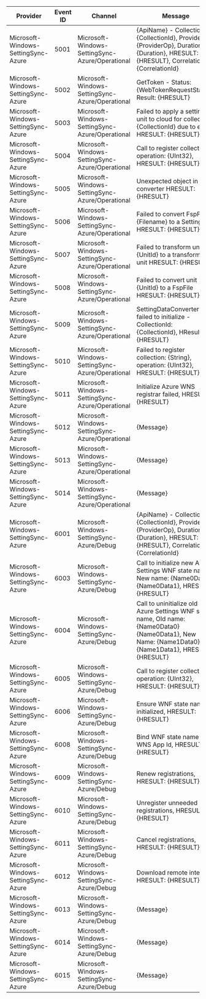 Provider                             |  Event ID  |  Channel                                          |  Message
-------------------------------------|------------|---------------------------------------------------|------------------------------------------------------------------------------------------------------------------------------------------------------
Microsoft-Windows-SettingSync-Azure  |  5001      |  Microsoft-Windows-SettingSync-Azure/Operational  |  {ApiName} - Collection: {CollectionId}, ProviderOp: {ProviderOp}, Duration: {Duration}, HRESULT: {HRESULT}, CorrelationId: {CorrelationId}
Microsoft-Windows-SettingSync-Azure  |  5002      |  Microsoft-Windows-SettingSync-Azure/Operational  |  GetToken - Status: {WebTokenRequestStatus}, Result: {HRESULT}
Microsoft-Windows-SettingSync-Azure  |  5003      |  Microsoft-Windows-SettingSync-Azure/Operational  |  Failed to apply a setting unit to cloud for collection: {CollectionId} due to error HRESULT: {HRESULT}
Microsoft-Windows-SettingSync-Azure  |  5004      |  Microsoft-Windows-SettingSync-Azure/Operational  |  Call to register collections, operation: {UInt32}, HRESULT: {HRESULT}
Microsoft-Windows-SettingSync-Azure  |  5005      |  Microsoft-Windows-SettingSync-Azure/Operational  |  Unexpected object in data converter HRESULT: {HRESULT}
Microsoft-Windows-SettingSync-Azure  |  5006      |  Microsoft-Windows-SettingSync-Azure/Operational  |  Failed to convert FspFile {Filename} to a SettingUnit HRESULT: {HRESULT}
Microsoft-Windows-SettingSync-Azure  |  5007      |  Microsoft-Windows-SettingSync-Azure/Operational  |  Failed to transform unit {UnitId} to a transformed unit HRESULT: {HRESULT}
Microsoft-Windows-SettingSync-Azure  |  5008      |  Microsoft-Windows-SettingSync-Azure/Operational  |  Failed to convert unit {UnitId} to a FspFile HRESULT: {HRESULT}
Microsoft-Windows-SettingSync-Azure  |  5009      |  Microsoft-Windows-SettingSync-Azure/Operational  |  SettingDataConverter failed to initialize - CollectionId: {CollectionId}, HResult: {HRESULT}
Microsoft-Windows-SettingSync-Azure  |  5010      |  Microsoft-Windows-SettingSync-Azure/Operational  |  Failed to register collection: {String}, operation: {UInt32}, HRESULT: {HRESULT}
Microsoft-Windows-SettingSync-Azure  |  5011      |  Microsoft-Windows-SettingSync-Azure/Operational  |  Initialize Azure WNS registrar failed, HRESULT: {HRESULT}
Microsoft-Windows-SettingSync-Azure  |  5012      |  Microsoft-Windows-SettingSync-Azure/Operational  |  {Message}
Microsoft-Windows-SettingSync-Azure  |  5013      |  Microsoft-Windows-SettingSync-Azure/Operational  |  {Message}
Microsoft-Windows-SettingSync-Azure  |  5014      |  Microsoft-Windows-SettingSync-Azure/Operational  |  {Message}
Microsoft-Windows-SettingSync-Azure  |  6001      |  Microsoft-Windows-SettingSync-Azure/Debug        |  {ApiName} - Collection: {CollectionId}, ProviderOp: {ProviderOp}, Duration: {Duration}, HRESULT: {HRESULT}, CorrelationId: {CorrelationId}
Microsoft-Windows-SettingSync-Azure  |  6003      |  Microsoft-Windows-SettingSync-Azure/Debug        |  Call to initialize new Azure Settings WNF state name, New name: {Name0Data0} {Name0Data1}, HRESULT: {HRESULT}
Microsoft-Windows-SettingSync-Azure  |  6004      |  Microsoft-Windows-SettingSync-Azure/Debug        |  Call to uninitialize old Azure Settings WNF state name, Old name: {Name0Data0} {Name0Data1}, New Name: {Name1Data0} {Name1Data1}, HRESULT: {HRESULT}
Microsoft-Windows-SettingSync-Azure  |  6005      |  Microsoft-Windows-SettingSync-Azure/Debug        |  Call to register collections, operation: {UInt32}, HRESULT: {HRESULT}
Microsoft-Windows-SettingSync-Azure  |  6006      |  Microsoft-Windows-SettingSync-Azure/Debug        |  Ensure WNF state names initialized, HRESULT: {HRESULT}
Microsoft-Windows-SettingSync-Azure  |  6008      |  Microsoft-Windows-SettingSync-Azure/Debug        |  Bind WNF state name to WNS App Id, HRESULT: {HRESULT}
Microsoft-Windows-SettingSync-Azure  |  6009      |  Microsoft-Windows-SettingSync-Azure/Debug        |  Renew registrations, HRESULT: {HRESULT}
Microsoft-Windows-SettingSync-Azure  |  6010      |  Microsoft-Windows-SettingSync-Azure/Debug        |  Unregister unneeded registrations, HRESULT: {HRESULT}
Microsoft-Windows-SettingSync-Azure  |  6011      |  Microsoft-Windows-SettingSync-Azure/Debug        |  Cancel registrations, HRESULT: {HRESULT}
Microsoft-Windows-SettingSync-Azure  |  6012      |  Microsoft-Windows-SettingSync-Azure/Debug        |  Download remote interest, HRESULT: {HRESULT}
Microsoft-Windows-SettingSync-Azure  |  6013      |  Microsoft-Windows-SettingSync-Azure/Debug        |  {Message}
Microsoft-Windows-SettingSync-Azure  |  6014      |  Microsoft-Windows-SettingSync-Azure/Debug        |  {Message}
Microsoft-Windows-SettingSync-Azure  |  6015      |  Microsoft-Windows-SettingSync-Azure/Debug        |  {Message}